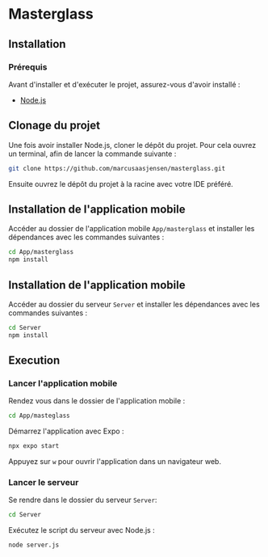 # Masterglass

## Installation
### Prérequis
Avant d'installer et d'exécuter le projet, assurez-vous d'avoir installé :
- [Node.js](https://nodejs.org/en/download)

## Clonage du projet
Une fois avoir installer Node.js, cloner le dépôt du projet.
Pour cela ouvrez un terminal, afin de lancer la commande suivante :   

```sh
git clone https://github.com/marcusaasjensen/masterglass.git
```
Ensuite ouvrez le dépôt du projet à la racine avec votre IDE préféré.

## Installation de l'application mobile
Accéder au dossier de l'application mobile `App/masterglass` et installer les dépendances avec les commandes suivantes : 

```sh
cd App/masterglass
npm install
```

## Installation de l'application mobile
Accéder au dossier du serveur `Server` et installer les dépendances avec les commandes suivantes : 

```sh
cd Server
npm install
```

## Execution
### Lancer l'application mobile

Rendez vous dans le dossier de l'application mobile :
```sh
cd App/masteglass
```
Démarrez l'application avec Expo :
```sh
npx expo start
```
Appuyez sur `w` pour ouvrir l'application dans un navigateur web.

### Lancer le serveur
Se rendre dans le dossier du serveur `Server`:

```sh
cd Server
```

Exécutez le script du serveur avec Node.js :

```sh
node server.js
```
